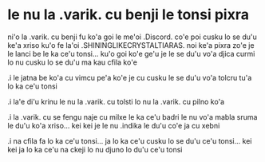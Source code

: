 # le nu la .varik. cu benji le tonsi pixra
ni'o la .varik. cu benji fu ko'a goi le me'oi .Discord. co'e poi cusku lo se du'u ke'a xriso ku'o fe la'oi .SHININGLIKECRYSTALTIARAS. noi ke'a pixra zo'e je le lanci be le ka ce'u tonsi... ku'o goi ko'e ge'u je le se du'u vo'a djica curmi lo nu cusku lo se du'u ma kau cfila ko'e

.i le jatna be ko'a cu vimcu pe'a ko'e je cu cusku le se du'u vo'a tolcru tu'a lo ka ce'u tonsi

.i la'e di'u krinu le nu la .varik. cu tolsti lo nu la .varik. cu pilno ko'a

.i la .varik. cu se fengu naje cu milxe le ka ce'u badri le nu vo'a mabla sruma le du'u ko'a xriso... kei kei je le nu .indika le du'u co'e ja cu xebni

.i na cfila fa lo ka ce'u tonsi... ja lo ka ce'u cusku lo se du'u ce'u tonsi... kei kei ja lo ka ce'u na ckeji lo nu djuno lo du'u ce'u tonsi
